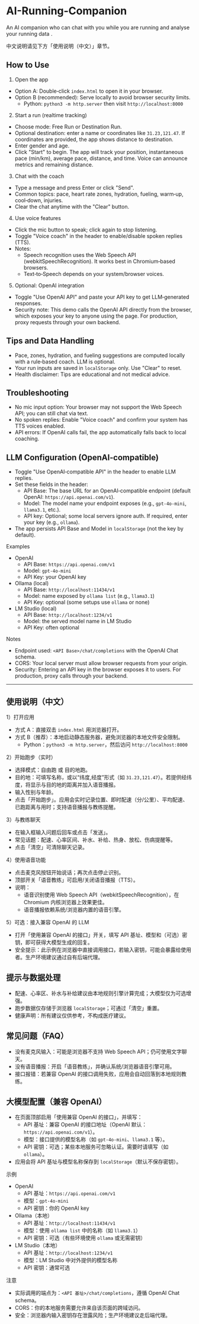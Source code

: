 # AI-Running-Companion
An AI companion who can chat with you while you are running and analyse your running data .

中文说明请见下方「使用说明（中文）」章节。

## How to Use

1) Open the app
- Option A: Double‑click `index.html` to open it in your browser.
- Option B (recommended): Serve locally to avoid browser security limits.
  - Python: `python3 -m http.server` then visit `http://localhost:8000`

2) Start a run (realtime tracking)
- Choose mode: Free Run or Destination Run.
- Optional destination: enter a name or coordinates like `31.23,121.47`. If coordinates are provided, the app shows distance to destination.
- Enter gender and age.
- Click "Start" to begin. The app will track your position, instantaneous pace (min/km), average pace, distance, and time. Voice can announce metrics and remaining distance.

3) Chat with the coach
- Type a message and press Enter or click "Send".
- Common topics: pace, heart rate zones, hydration, fueling, warm‑up, cool‑down, injuries.
- Clear the chat anytime with the "Clear" button.

4) Use voice features
- Click the mic button to speak; click again to stop listening.
- Toggle "Voice coach" in the header to enable/disable spoken replies (TTS).
- Notes:
  - Speech recognition uses the Web Speech API (webkitSpeechRecognition). It works best in Chromium‑based browsers.
  - Text‑to‑Speech depends on your system/browser voices.

5) Optional: OpenAI integration
- Toggle "Use OpenAI API" and paste your API key to get LLM‑generated responses.
- Security note: This demo calls the OpenAI API directly from the browser, which exposes your key to anyone using the page. For production, proxy requests through your own backend.

## Tips and Data Handling
- Pace, zones, hydration, and fueling suggestions are computed locally with a rule‑based coach. LLM is optional.
- Your run inputs are saved in `localStorage` only. Use "Clear" to reset.
- Health disclaimer: Tips are educational and not medical advice.

## Troubleshooting
- No mic input option: Your browser may not support the Web Speech API; you can still chat via text.
- No spoken replies: Enable "Voice coach" and confirm your system has TTS voices enabled.
- API errors: If OpenAI calls fail, the app automatically falls back to local coaching.

## LLM Configuration (OpenAI‑compatible)
- Toggle "Use OpenAI‑compatible API" in the header to enable LLM replies.
- Set these fields in the header:
  - API Base: The base URL for an OpenAI‑compatible endpoint (default OpenAI: `https://api.openai.com/v1`).
  - Model: The model name your endpoint exposes (e.g., `gpt-4o-mini`, `llama3.1`, etc.).
  - API key: Optional; some local servers ignore auth. If required, enter your key (e.g., `ollama`).
- The app persists API Base and Model in `localStorage` (not the key by default).

Examples
- OpenAI
  - API Base: `https://api.openai.com/v1`
  - Model: `gpt-4o-mini`
  - API Key: your OpenAI key
- Ollama (local)
  - API Base: `http://localhost:11434/v1`
  - Model: name exposed by `ollama list` (e.g., `llama3.1`)
  - API Key: optional (some setups use `ollama` or none)
- LM Studio (local)
  - API Base: `http://localhost:1234/v1`
  - Model: the served model name in LM Studio
  - API Key: often optional

Notes
- Endpoint used: `<API Base>/chat/completions` with the OpenAI Chat schema.
- CORS: Your local server must allow browser requests from your origin.
- Security: Entering an API key in the browser exposes it to users. For production, proxy calls through your backend.

---

## 使用说明（中文）

1）打开应用
- 方式 A：直接双击 `index.html` 用浏览器打开。
- 方式 B（推荐）：本地启动静态服务器，避免浏览器的本地文件安全限制。
  - Python：`python3 -m http.server`，然后访问 `http://localhost:8000`

2）开始跑步（实时）
- 选择模式：自由跑 或 目的地跑。
- 目的地：可填写名称，或以“纬度,经度”形式（如 `31.23,121.47`）。若提供经纬度，将显示与目的地的距离并加入语音播报。
- 输入性别与年龄。
- 点击「开始跑步」。应用会实时记录位置、即时配速（分/公里）、平均配速、已跑距离与用时；支持语音播报与教练提醒。

3）与教练聊天
- 在输入框输入问题后回车或点击「发送」。
- 常见话题：配速、心率区间、补水、补给、热身、放松、伤病提醒等。
- 点击「清空」可清除聊天记录。

4）使用语音功能
- 点击麦克风按钮开始说话；再次点击停止识别。
- 顶部开关「语音教练」可启用/关闭语音播报（TTS）。
- 说明：
  - 语音识别使用 Web Speech API（webkitSpeechRecognition），在 Chromium 内核浏览器上效果更佳。
  - 语音播报依赖系统/浏览器内置的语音引擎。

5）可选：接入兼容 OpenAI 的 LLM
- 打开「使用兼容 OpenAI 的接口」开关，填写 API 基址、模型和（可选）密钥，即可获得大模型生成的回复。
- 安全提示：此示例在浏览器中直接调用接口，若输入密钥，可能会暴露给使用者。生产环境建议通过自有后端代理。

## 提示与数据处理
- 配速、心率区、补水与补给建议由本地规则引擎计算完成；大模型仅为可选增强。
- 跑步数据仅存储于浏览器 `localStorage`；可通过「清空」重置。
- 健康声明：所有建议仅供参考，不构成医疗建议。

## 常见问题（FAQ）
- 没有麦克风输入：可能是浏览器不支持 Web Speech API；仍可使用文字聊天。
- 没有语音播报：开启「语音教练」，并确认系统/浏览器语音引擎可用。
- 接口报错：若兼容 OpenAI 的接口调用失败，应用会自动回落到本地规则教练。

## 大模型配置（兼容 OpenAI）
- 在页面顶部启用「使用兼容 OpenAI 的接口」，并填写：
  - API 基址：兼容 OpenAI 的接口地址（OpenAI 默认：`https://api.openai.com/v1`）。
  - 模型：接口提供的模型名称（如 `gpt-4o-mini`、`llama3.1` 等）。
  - API 密钥：可选；某些本地服务可忽略认证。需要时请填写（如 `ollama`）。
- 应用会将 API 基址与模型名称保存到 `localStorage`（默认不保存密钥）。

示例
- OpenAI
  - API 基址：`https://api.openai.com/v1`
  - 模型：`gpt-4o-mini`
  - API 密钥：你的 OpenAI key
- Ollama（本地）
  - API 基址：`http://localhost:11434/v1`
  - 模型：使用 `ollama list` 中的名称（如 `llama3.1`）
  - API 密钥：可选（有些环境使用 `ollama` 或无需密钥）
- LM Studio（本地）
  - API 基址：`http://localhost:1234/v1`
  - 模型：LM Studio 中对外提供的模型名称
  - API 密钥：通常可选

注意
- 实际调用的端点为：`<API 基址>/chat/completions`，遵循 OpenAI Chat schema。
- CORS：你的本地服务需要允许来自该页面的跨域访问。
- 安全：浏览器内输入密钥存在泄露风险；生产环境建议走后端代理。
